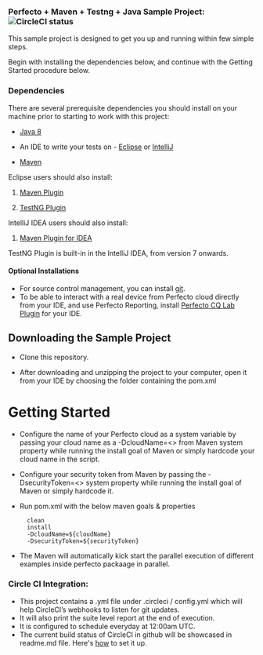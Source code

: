 ### Perfecto + Maven + Testng + Java Sample Project: ![CircleCI status](https://circleci.com/gh/PerfectoMobileSA/MavenCircleCISample.svg?style=shield "CircleCI status")

This sample project is designed to get you up and running within few simple steps.

Begin with installing the dependencies below, and continue with the Getting Started procedure below.

### Dependencies
There are several prerequisite dependencies you should install on your machine prior to starting to work with this project:

* [Java 8](http://www.oracle.com/technetwork/java/javase/downloads/jdk8-downloads-2133151.html)

* An IDE to write your tests on - [Eclipse](http://www.eclipse.org/downloads/packages/eclipse-ide-java-developers/marsr) or [IntelliJ](https://www.jetbrains.com/idea/download/#)

* [Maven](https://maven.apache.org/)

Eclipse users should also install:

1. [Maven Plugin](http://marketplace.eclipse.org/content/m2e-connector-maven-dependency-plugin)

2. [TestNG Plugin](http://testng.org/doc/download.html)

IntelliJ IDEA users should also install:

1. [Maven Plugin for IDEA](https://plugins.jetbrains.com/plugin/1166)

TestNG Plugin is built-in in the IntelliJ IDEA, from version 7 onwards.
 
#### Optional Installations
* For source control management, you can install [git](https://git-scm.com/downloads).
* To be able to interact with a real device from Perfecto cloud directly from your IDE, and use Perfecto Reporting, install [Perfecto CQ Lab Plugin](https://www.perfectomobile.com/ni/resources/downloads/add-ins-plugins-and-extensions) for your IDE.

## Downloading the Sample Project

* Clone this repository.

* After downloading and unzipping the project to your computer, open it from your IDE by choosing the folder containing the pom.xml 

# Getting Started

* Configure the name of your Perfecto cloud as a system variable by passing your cloud name as a -DcloudName=<<cloud name>> from Maven system property while running the install goal of Maven or simply hardcode your cloud name in the script.

* Configure your security token from Maven by passing the -DsecurityToken=<<token>> system property while running the install goal of Maven or simply hardcode it.

* Run pom.xml with the below maven goals & properties

		clean
		install
		-DcloudName=${cloudName}
		-DsecurityToken=${securityToken}

* The Maven will automatically kick start the parallel execution of different examples inside perfecto packaage in parallel.

### Circle CI Integration:
* This project contains a .yml file under .circleci / config.yml which will help CircleCI’s webhooks to listen for git updates. 
* It will also print the suite level report at the end of execution.
* It is configured to schedule everyday at 12:00am UTC. 
* The current build status of CircleCI in github will be showcased in readme.md file. Here's [how](https://circleci.com/docs/2.0/status-badges/) to set it up.